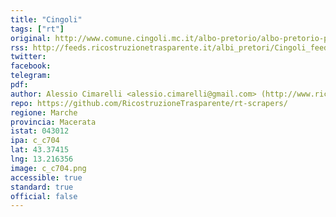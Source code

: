 ```yaml
---
title: "Cingoli"
tags: ["rt"]
original: http://www.comune.cingoli.mc.it/albo-pretorio/albo-pretorio-pubblicazioni-in-corso/
rss: http://feeds.ricostruzionetrasparente.it/albi_pretori/Cingoli_feed.xml
twitter: 
facebook: 
telegram: 
pdf: 
author: Alessio Cimarelli <alessio.cimarelli@gmail.com> (http://www.ricostruzionetrasparente.it)
repo: https://github.com/RicostruzioneTrasparente/rt-scrapers/
regione: Marche
provincia: Macerata
istat: 043012
ipa: c_c704
lat: 43.37415
lng: 13.216356
image: c_c704.png
accessible: true
standard: true
official: false
---
```

